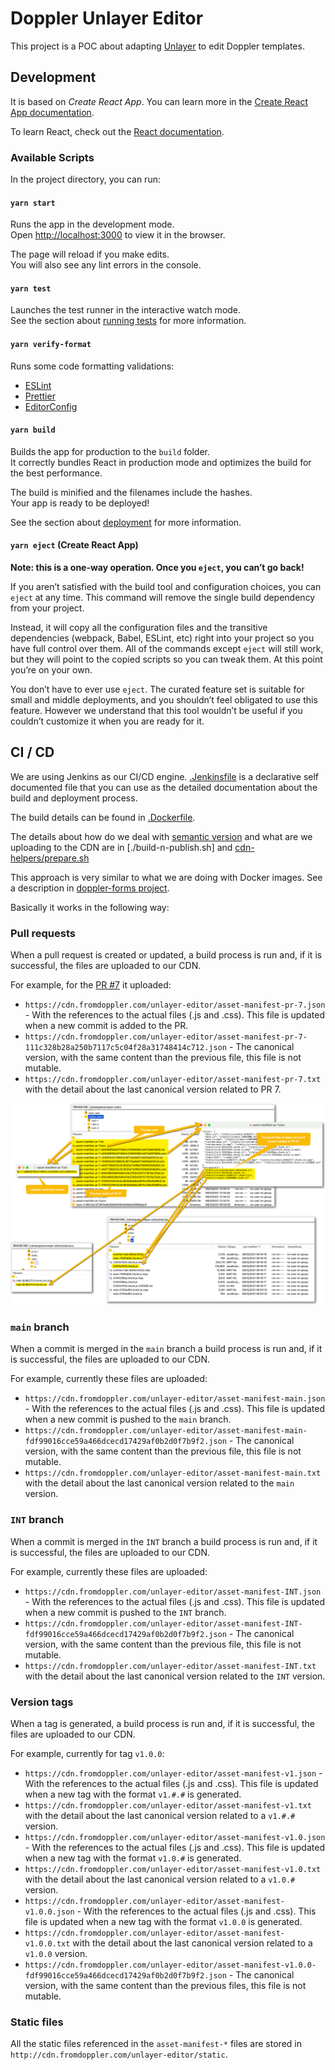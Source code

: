 # Doppler Unlayer Editor

This project is a POC about adapting [Unlayer](https://unlayer.com/) to edit Doppler templates.

## Development

It is based on _Create React App_. You can learn more in the [Create React App documentation](https://facebook.github.io/create-react-app/docs/getting-started).

To learn React, check out the [React documentation](https://reactjs.org/).

### Available Scripts

In the project directory, you can run:

#### `yarn start`

Runs the app in the development mode.\
Open [http://localhost:3000](http://localhost:3000) to view it in the browser.

The page will reload if you make edits.\
You will also see any lint errors in the console.

#### `yarn test`

Launches the test runner in the interactive watch mode.\
See the section about [running tests](https://facebook.github.io/create-react-app/docs/running-tests) for more information.

#### `yarn verify-format`

Runs some code formatting validations:

- [ESLint](https://eslint.org/)
- [Prettier](https://prettier.io/)
- [EditorConfig](https://editorconfig.org/)

#### `yarn build`

Builds the app for production to the `build` folder.\
It correctly bundles React in production mode and optimizes the build for the best performance.

The build is minified and the filenames include the hashes.\
Your app is ready to be deployed!

See the section about [deployment](https://facebook.github.io/create-react-app/docs/deployment) for more information.

#### `yarn eject` (Create React App)

**Note: this is a one-way operation. Once you `eject`, you can’t go back!**

If you aren’t satisfied with the build tool and configuration choices, you can `eject` at any time. This command will remove the single build dependency from your project.

Instead, it will copy all the configuration files and the transitive dependencies (webpack, Babel, ESLint, etc) right into your project so you have full control over them. All of the commands except `eject` will still work, but they will point to the copied scripts so you can tweak them. At this point you’re on your own.

You don’t have to ever use `eject`. The curated feature set is suitable for small and middle deployments, and you shouldn’t feel obligated to use this feature. However we understand that this tool wouldn’t be useful if you couldn’t customize it when you are ready for it.

## CI / CD

We are using Jenkins as our CI/CD engine. [.Jenkinsfile](./.Jenkinsfile) is a declarative self documented file that you can use as the detailed documentation about the build and deployment process.

The build details can be found in [.Dockerfile](./.Dockerfile).

The details about how do we deal with [semantic version](https://semver.org/) and what are we uploading to the CDN are in [./build-n-publish.sh] and [cdn-helpers/prepare.sh](./cdn-helpers/prepare.sh)

This approach is very similar to what we are doing with Docker images. See a description in [doppler-forms project](https://github.com/MakingSense/doppler-forms#continuous-deployment-to-test-and-production-environments).

Basically it works in the following way:

### Pull requests

When a pull request is created or updated, a build process is run and, if it is successful, the files are uploaded to our CDN.

For example, for the [PR #7](https://github.com/FromDoppler/unlayer-editor/pull/7) it uploaded:

- `https://cdn.fromdoppler.com/unlayer-editor/asset-manifest-pr-7.json` - With the references to the actual files (.js and .css). This file is updated when a new commit is added to the PR.
- `https://cdn.fromdoppler.com/unlayer-editor/asset-manifest-pr-7-111c328b28a250b7117c5c04f28a31748414c712.json` - The canonical version, with the same content than the previous file, this file is not mutable.
- `https://cdn.fromdoppler.com/unlayer-editor/asset-manifest-pr-7.txt` with the detail about the last canonical version related to PR 7.

![PR generated files example](./docs/pr-generated-files.png)

### `main` branch

When a commit is merged in the `main` branch a build process is run and, if it is successful, the files are uploaded to our CDN.

For example, currently these files are uploaded:

- `https://cdn.fromdoppler.com/unlayer-editor/asset-manifest-main.json` - With the references to the actual files (.js and .css). This file is updated when a new commit is pushed to the `main` branch.
- `https://cdn.fromdoppler.com/unlayer-editor/asset-manifest-main-fdf99016cce59a466dcecd17429af0b2d0f7b9f2.json` - The canonical version, with the same content than the previous file, this file is not mutable.
- `https://cdn.fromdoppler.com/unlayer-editor/asset-manifest-main.txt` with the detail about the last canonical version related to the `main` version.

### `INT` branch

When a commit is merged in the `INT` branch a build process is run and, if it is successful, the files are uploaded to our CDN.

For example, currently these files are uploaded:

- `https://cdn.fromdoppler.com/unlayer-editor/asset-manifest-INT.json` - With the references to the actual files (.js and .css). This file is updated when a new commit is pushed to the `INT` branch.
- `https://cdn.fromdoppler.com/unlayer-editor/asset-manifest-INT-fdf99016cce59a466dcecd17429af0b2d0f7b9f2.json` - The canonical version, with the same content than the previous file, this file is not mutable.
- `https://cdn.fromdoppler.com/unlayer-editor/asset-manifest-INT.txt` with the detail about the last canonical version related to the `INT` version.

### Version tags

When a tag is generated, a build process is run and, if it is successful, the files are uploaded to our CDN.

For example, currently for tag `v1.0.0`:

- `https://cdn.fromdoppler.com/unlayer-editor/asset-manifest-v1.json` - With the references to the actual files (.js and .css). This file is updated when a new tag with the format `v1.#.#` is generated.
- `https://cdn.fromdoppler.com/unlayer-editor/asset-manifest-v1.txt` with the detail about the last canonical version related to a `v1.#.#` version.
- `https://cdn.fromdoppler.com/unlayer-editor/asset-manifest-v1.0.json` - With the references to the actual files (.js and .css). This file is updated when a new tag with the format `v1.0.#` is generated.
- `https://cdn.fromdoppler.com/unlayer-editor/asset-manifest-v1.0.txt` with the detail about the last canonical version related to a `v1.0.#` version.
- `https://cdn.fromdoppler.com/unlayer-editor/asset-manifest-v1.0.0.json` - With the references to the actual files (.js and .css). This file is updated when a new tag with the format `v1.0.0` is generated.
- `https://cdn.fromdoppler.com/unlayer-editor/asset-manifest-v1.0.0.txt` with the detail about the last canonical version related to a `v1.0.0` version.
- `https://cdn.fromdoppler.com/unlayer-editor/asset-manifest-v1.0.0-fdf99016cce59a466dcecd17429af0b2d0f7b9f2.json` - The canonical version, with the same content than the previous files, this file is not mutable.

### Static files

All the static files referenced in the `asset-manifest-*` files are stored in `http://cdn.fromdoppler.com/unlayer-editor/static`.
